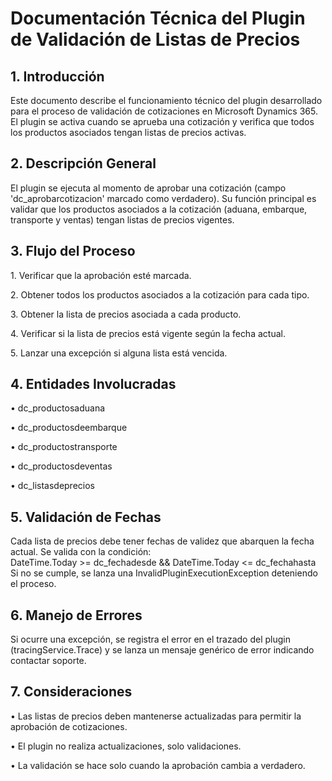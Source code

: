 # Documentación Técnica del Plugin de Validación de Listas de Precios

## 1. Introducción

Este documento describe el funcionamiento técnico del plugin
desarrollado para el proceso de validación de cotizaciones en Microsoft
Dynamics 365. El plugin se activa cuando se aprueba una cotización y
verifica que todos los productos asociados tengan listas de precios
activas.

## 2. Descripción General

El plugin se ejecuta al momento de aprobar una cotización (campo
\'dc_aprobarcotizacion\' marcado como verdadero). Su función principal
es validar que los productos asociados a la cotización (aduana,
embarque, transporte y ventas) tengan listas de precios vigentes.

## 3. Flujo del Proceso

1\. Verificar que la aprobación esté marcada.

2\. Obtener todos los productos asociados a la cotización para cada
tipo.

3\. Obtener la lista de precios asociada a cada producto.

4\. Verificar si la lista de precios está vigente según la fecha actual.

5\. Lanzar una excepción si alguna lista está vencida.

## 4. Entidades Involucradas

• dc_productosaduana

• dc_productosdeembarque

• dc_productostransporte

• dc_productosdeventas

• dc_listasdeprecios

## 5. Validación de Fechas

Cada lista de precios debe tener fechas de validez que abarquen la fecha
actual. Se valida con la condición:\
DateTime.Today \>= dc_fechadesde && DateTime.Today \<= dc_fechahasta\
Si no se cumple, se lanza una InvalidPluginExecutionException deteniendo
el proceso.

## 6. Manejo de Errores

Si ocurre una excepción, se registra el error en el trazado del plugin
(tracingService.Trace) y se lanza un mensaje genérico de error indicando
contactar soporte.

## 7. Consideraciones

• Las listas de precios deben mantenerse actualizadas para permitir la
aprobación de cotizaciones.

• El plugin no realiza actualizaciones, solo validaciones.

• La validación se hace solo cuando la aprobación cambia a verdadero.
